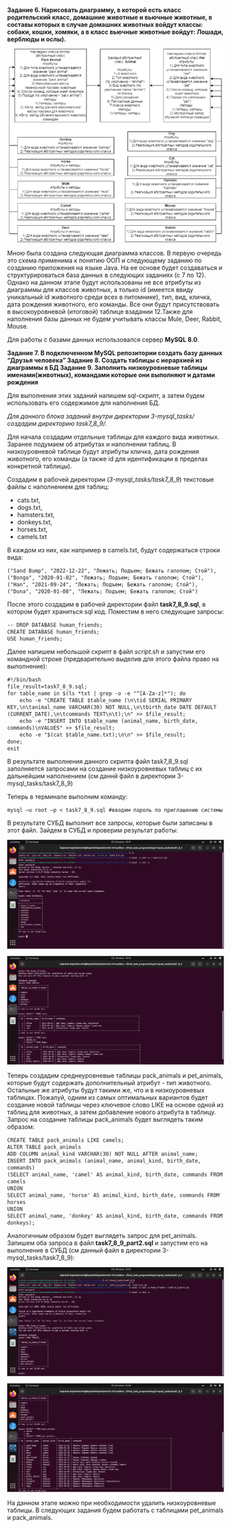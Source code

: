 **Задание 6. Нарисовать диаграмму, в которой есть класс родительский класс, домашние
животные и вьючные животные, в составы которых в случае домашних
животных войдут классы: собаки, кошки, хомяки, а в класс вьючные животные
войдут: Лошади, верблюды и ослы).**


![Диаграмма классов](descr_tasks_7-12/diagramOfClasses.png)

Мною была создана следующая диаграмма классов. В первую очередь это схема применима к понятию ООП и следующему заданию по созданию приложения на языке Java.
На ее основе будет создаваться и структурироваться база данных в следующих заданиях (с 7 по 12). Однако на данном этапе будут использованы не все атрибуты из диаграммы
для классов животных, а только id (имеется ввиду  уникальный id животного среди всех в питомнике),  тип,  вид, кличка, дата рождения животного, его команды. 
Все они будут присутствовать в высокоуровневой (итоговой) таблице взадании 12.Также для наполнения базы данных не будем учитывать классы Mule, Deer, Rabbit, Mouse. 

Для работы с базами данных использовался сервер **MySQL 8.0**.


**Задание 7. В подключенном MySQL репозитории создать базу данных “Друзья
человека”
Задание 8. Создать таблицы с иерархией из диаграммы в БД
Задание 9. Заполнить низкоуровневые таблицы именами(животных), командами
которые они выполняют и датами рождения**

Для выполнения этих заданий напишем sql-скрипт, а затем будем использовать его содержимое для наполнения БД.

*Для данного блока заданий внутри директории 3-mysql_tasks/ создадим директорию task7_8_9/.*

Для начала создадим отдельные таблицы для каждого вида животных. Заранее подумаем об атрибутах и наполнении таблиц. В низкоуровневой таблице 
будут атрибуты кличка, дата рождения животного, его команды (а также id для идентификации в пределах конкретной таблицы).  

Создадим в рабочей директории (*3-mysql_tasks/task7_8_9*)  текстовые файлы с наполнением для таблиц: 

- cats.txt,
- dogs.txt,
- hamsters.txt,
- donkeys.txt,
- horses.txt,
- camels.txt

В каждом из них, как например в camels.txt, будут содержаться строки вида:

```
("Sand Bump", "2022-12-22", "Лежать; Подъем; Бежать галопом; Стой"),
("Bongo", "2020-01-02", "Лежать; Подъем; Бежать галопом; Стой"),
("Han", "2021-09-24", "Лежать; Подъем; Бежать галопом; Стой"),
("Dona", "2020-01-08", "Лежать; Подъем; Бежать галопом; Стой")
```

После этого создадим в рабочей директории файл **task7_8_9.sql**, в котором будет храниться sql код. Поместим в него следующие запросы:

```
-- DROP DATABASE human_friends;
CREATE DATABASE human_friends;
USE human_friends;
```

Далее напишем небольшой скрипт в файл *script.sh* и запустим его командной строке (предварительно выделив для этого файла право на выполнение):

```
#!/bin/bash
file_result=task7_8_9.sql;
for table_name in $(ls *txt | grep -o -e "^[A-Za-z]*"); do
    echo -e "CREATE TABLE $table_name (\n\tid SERIAL PRIMARY KEY,\n\tanimal_name VARCHAR(30) NOT NULL,\n\tbirth_date DATE DEFAULT (CURRENT_DATE),\n\tcommands TEXT\n\t);\n" >> $file_result;
    echo -e "INSERT INTO $table_name (animal_name, birth_date, commands)\nVALUES" >> $file_result;
    echo -e "$(cat $table_name.txt);\n\n" >> $file_result;
done;
exit
```

В результате выполнения данного скрипта файл task7\_8\_9.sql заполняется запросами на создание низкоуровневых таблиц с их дальнейшим наполнением 
(см даннй файл в директории 3-mysql\_tasks/task7\_8\_9)

Теперь в терминале выполним команду:
```
mysql –u root –p < task7_8_9.sql #вводим пароль по приглашению системы
```

В результате СУБД выполнит все запросы, которые были записаны в этот файл.
Зайдем в СУБД и проверим результат работы:

![Задание 7-8-9 скрин 1](descr_tasks_7-12/screenshot1.png)

![Задание 7-8-9 скрин 2](descr_tasks_7-12/screenshot2.png)

Теперь создадим среднеуровневые таблицы pack\_animals и pet\_animals, которые будут содержать дополнительный атрибут - тип животного. 
Остальные же атрибуты будут такими же, что и в низкоуровневых таблицах.  Пожалуй, одним из самых оптимальных вариантов будет создание новой таблицы через 
ключевое слово LIKE на основе одной из таблиц для животных, а затем добавление нового атрибута в таблицу. 
Запрос на создание таблицы pack\_animals будет выглядеть таким образом:
```
CREATE TABLE pack_animals LIKE camels;
ALTER TABLE pack_animals
ADD COLUMN animal_kind VARCHAR(30) NOT NULL AFTER animal_name;
INSERT INTO pack_animals (animal_name, animal_kind, birth_date, commands)
(SELECT animal_name, 'camel' AS animal_kind, birth_date, commands FROM camels
UNION
SELECT animal_name, 'horse' AS animal_kind, birth_date, commands FROM horses
UNION
SELECT animal_name, 'donkey' AS animal_kind, birth_date, commands FROM donkeys);
```

Аналогичным образом будет выглядеть запрос для pet\_animals. Запишем оба запроса в файл **task7_8_9_part2.sql** и запустим его на выполнение в СУБД  (см данный файл в директории 3-mysql\_tasks/task7\_8\_9):

![Задание 7-8-9 скрин 3](descr_tasks_7-12/screenshot3.png)

![Задание 7-8-9 скрин 4](descr_tasks_7-12/screenshot4.png)

На данном этапе можно при необходимости удалить низкоуровневые таблицы. В следующих задания будем работать с таблицами pet\_animals и pack\_animals.
